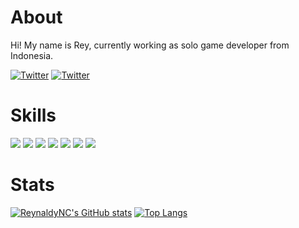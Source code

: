 # About
Hi! My name is Rey, currently working as solo game developer from Indonesia.


[![Twitter](https://img.shields.io/twitter/url?label=Twitter&style=social&url=https%3A%2F%2Ftwitter.com%2FReyGameDev)](https://twitter.com/intent/tweet?text=Wow:&url=https%3A%2F%2Fgithub.com%2FReynaldyNC%2FReynaldyNC)
[![Twitter](https://img.shields.io/twitter/url?label=Itch.io&logo=itch.io&style=social&url=https%3A%2F%2Freygamedev.itch.io%2F)](https://reygamedev.itch.io/)

# Skills
![](https://img.shields.io/badge/Code-Java-informational?style=flat&logo=java&logoColor=white&color=c96800)
![](https://img.shields.io/badge/Code-C-informational?style=flat&logo=c&logoColor=white&color=0059ff)
![](https://img.shields.io/badge/Code-Csharp-informational?style=flat&logo=csharp&logoColor=white&color=673AB7)
![](https://img.shields.io/badge/Code-Python-informational?style=flat&logo=python&logoColor=white&color=1976D2)
![](https://img.shields.io/badge/Code-HTML-informational?style=flat&logo=html5&logoColor=white&color=FF9800)
![](https://img.shields.io/badge/Code-CSS-informational?style=flat&logo=css3&logoColor=white&color=1565C0)
![](https://img.shields.io/badge/Code-JavaScript-informational?style=flat&logo=javascript&logoColor=white&color=EEFF41)

# Stats
[![ReynaldyNC's GitHub stats](https://github-readme-stats.vercel.app/api?username=ReynaldyNC&count_private=true&show_icons=true&theme=dark)](https://github.com/anuraghazra/github-readme-stats)
[![Top Langs](https://github-readme-stats.vercel.app/api/top-langs/?username=reynaldync&layout=compact&hide=TeX,powershell&langs_count=10&theme=dark)](https://github.com/anuraghazra/github-readme-stats)
